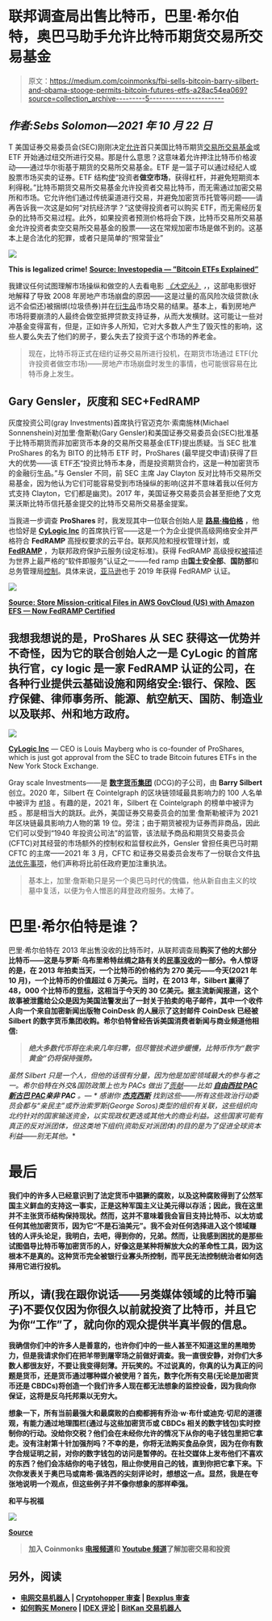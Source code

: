 # 联邦调查局出售比特币，巴里·希尔伯特，奥巴马助手允许比特币期货交易所交易基金

> 原文：<https://medium.com/coinmonks/fbi-sells-bitcoin-barry-silbert-and-obama-stooge-permits-bitcoin-futures-etfs-a28ac54ea069?source=collection_archive---------5----------------------->

## *作者:Sebs Solomon—2021 年 10 月 22 日*

T 美国证券交易委员会(SEC)刚刚决定[允许](https://www.nytimes.com/2021/10/18/business/dealbook/bitcoin-etf-proshares.html)首只美国比特币期货[交易所交易基金](https://www.sec.gov/ix?doc=/Archives/edgar/data/1174610/000168386321006052/f10028d1.htm)或 ETF 开始通过纽交所进行交易。那是什么意思？这意味着允许押注比特币价格波动——通过华尔街基于期货的交易所交易基金。ETF 是一篮子可以通过经纪人或股票市场买卖的证券。ETF 结构[使](https://www.fidelity.com/learning-center/investment-products/etf/what-are-etfs)“投资者**做空市场**，获得杠杆，并避免短期资本利得税。”比特币期货交易所交易基金允许投资者交易比特币，而无需通过加密交易所和市场。它允许他们通过传统渠道进行交易，并避免加密货币托管等问题——请再告诉我一次这是如何“对抗经济学？”这使得投资者可以购买 ETF，而无需经历复杂的比特币交易过程。此外，如果投资者预测价格将会下跌，比特币交易所交易基金允许投资者卖空交易所交易基金的股票——这在常规加密市场是做不到的。这基本上是合法化的犯罪，或者只是简单的“照常营业”

![](img/2c36ef5b6135e5af2a146edbe98acde3.png)

**This is legalized crime!** [**Source: Investopedia — ”Bitcoin ETFs Explained”**](https://www.investopedia.com/investing/bitcoin-etfs-explained/)

我建议任何试图理解市场操纵和做空的人去看电影 [*《大空头》*](https://www.imdb.com/title/tt1596363/) *，*，这部电影很好地解释了导致 2008 年房地产市场崩盘的原因——这是过量的高风险次级贷款(永远不会偿还)被捆绑(垃圾债券)并在[衍生品](https://fcic-static.law.stanford.edu/cdn_media/fcic-reports/fcic_final_report_chapter3.pdf)市场交易的结果。基本上，看到房地产市场将要崩溃的人最终会做空抵押贷款支持证券，从而大发横财。这可能让一些对冲基金变得富有，但是，正如许多人所知，它对大多数人产生了毁灭性的影响，这些人要么失去了他们的房子，要么失去了投资于这个市场的养老金。

> 现在，比特币将正式在纽约证券交易所进行投机，在期货市场通过 ETF(允许投资者做空市场)——房地产市场崩盘时发生的事情，也可能很容易在比特币身上发生。

## Gary Gensler，灰度和 SEC+FedRAMP

灰度投资公司(gray Investments)首席执行官迈克尔·索南施林(Michael Sonnenshein)对加里·詹斯勒(Gary Gensler)和美国证券交易委员会(SEC)批准基于比特币期货而非加密货币本身的交易所交易基金(ETF)提出质疑。当 SEC 批准 ProShares 的名为 BITO 的比特币 ETF 时，ProShares (最早提交申请)获得了巨大的优势——该 ETF[不](https://fortune.com/2021/10/19/bitcoin-futures-etf-bito-starts-trading-nyse-crypto/)“投资比特币本身，而是投资期货合约，这是一种加密货币的金融衍生品。”与 Gensler 不同，前 SEC 主席 Jay Clayton 反对比特币交易所交易基金，因为他认为它们可能容易受到市场操纵的影响(这并不意味着我以任何方式支持 Clayton，它们都是幽灵)。2017 年，美国证券交易委员会甚至拒绝了文克莱沃斯比特币信托基金提交的比特币交易所交易基金提案。

当我进一步调查 **ProShares** 时，我发现其中一位联合创始人是 [**路易·梅伯格**](https://www.mayberg.org/the-maybergs) ，他也恰好是 [**CyLogic Inc**](https://www.cylogic.com) 的首席执行官——这是一个为企业提供高级网络安全并严格符合 **FedRAMP** 高授权要求的云平台。联邦风险和授权管理计划，或 [**FedRAMP**](https://www.fedramp.gov) ，为联邦政府保护云服务(设定标准)。获得 FedRAMP 高级授权[被](https://blog.hootsuite.com/what-is-fedramp/)描述为世界上最严格的“软件即服务”认证之一——fed ramp 由**国土安全部**、**国防部**和总务管理局[控制](https://www.fedramp.gov/assets/resources/documents/FedRAMP_Security_Assessment_Framework.pdf)。具体来说，[亚马逊](https://aws.amazon.com/blogs/storage/store-mission-critical-files-in-aws-govcloud-us-with-amazon-efs-now-fedramp-certified/?sc_channel=sm&sc_campaign=Public_Sector&sc_publisher=TWITTER&sc_country=Public+Sector&sc_geo=NAMER&sc_outcome=awareness&trk=GovCloud_TWITTER&sc_content=GovCloud&sc_category=Amazon+Elastic+File+System+(Amazon+EFS)&linkId=75420009)也于 2019 年获得 FedRAMP 认证。

![](img/f4061fd7bb27713c9506b3aa08cdbea9.png)

[**Source: Store Mission-critical Files in AWS GovCloud (US) with Amazon EFS — Now FedRAMP Certified**](https://aws.amazon.com/blogs/storage/store-mission-critical-files-in-aws-govcloud-us-with-amazon-efs-now-fedramp-certified/?sc_channel=sm&sc_campaign=Public_Sector&sc_publisher=TWITTER&sc_country=Public+Sector&sc_geo=NAMER&sc_outcome=awareness&trk=GovCloud_TWITTER&sc_content=GovCloud&sc_category=Amazon+Elastic+File+System+(Amazon+EFS)&linkId=75420009)

## 我想我想说的是，ProShares 从 SEC 获得这一优势并不奇怪，因为它的联合创始人之一是 CyLogic 的首席执行官，cy logic 是一家 FedRAMP 认证的公司，在各种行业提供云基础设施和网络安全:银行、保险、医疗保健、律师事务所、能源、航空航天、国防、制造业以及联邦、州和地方政府。

![](img/defca564cdbeff92c760bc8b6ae74ba5.png)

[**CyLogic Inc**](https://www.cylogic.com) — CEO is Louis Mayberg who is co-founder of ProShares, which is just got approval from the SEC to trade Bitcoin futures ETFs in the New York Stock Exchange.

Gray scale Investments——是 [**数字货币集团**](https://dcg.co) (DCG)的子公司，由 **Barry Silbert** 创立。2020 年，Silbert 在 Cointelgraph 的区块链领域最具影响力的 100 人名单中被评为 [#18](https://cointelegraph.com/top-people-in-crypto-and-blockchain-2020/barry-silbert) 。有趣的是，2021 年，Silbert 在 Cointelgraph 的榜单中被评为 [#5](https://cointelegraph.com/top-people-in-crypto-and-blockchain/barry-silbert) 。那是相当大的跳跃。此外，美国证券交易委员会的加里·詹斯勒被评为 2021 年区块链最具影响力人物的第 19 位。旁注；由于期货被视为证券而非商品，因此它们可以受到“1940 年投资公司法”的监管，该法赋予商品和期货交易委员会(CFTC)对其经营的市场额外的控制权和监督权此外，Gensler 曾担任奥巴马时期 CFTC 的主席——2021 年 3 月，CFTC 和证券交易委员会发布了一份联合文件[执法优先事项](https://www.cahill.com/publications/firm-memoranda/2021-03-15-sec-and-cftc-enforcement-priorities-under-the-new-administration/_res/id=Attachments/index=0/SEC%20and%20CFTC%20Enforcement%20Priorities%20under%20the%20New%20Administration.pdf)，他们声称将比前任政府更加注重执法。

> 基本上，加里·詹斯勒只是另一个奥巴马时代的傀儡，他从新自由主义的坟墓中复活，以便为令人憎恶的拜登政府服务。太棒了。

# 巴里·希尔伯特是谁？

巴里·希尔伯特在 2013 年出售没收的比特币时，从联邦调查局[](https://www.theverge.com/2014/6/19/5825578/heres-a-list-of-who-wants-to-buy-silk-roads-bitcoins-leaked-by-a-us)**购买了他的大部分比特币——这是与罗斯·乌布里希特丝绸之路有关的[民事没收](https://www.cnbc.com/2015/03/05/feds-auction-135m-worth-of-silk-road-bitcoins.html)的一部分。令人惊讶的是，在 2013 年拍卖当天，一个比特币的价格约为 270 美元——今天(2021 年 10 月)，一个比特币的价值超过 6 万美元。当时，在 2013 年，Silbert 赢得了 48，000 个比特币的[竞标](https://www.cnbc.com/2015/03/05/feds-auction-135m-worth-of-silk-road-bitcoins.html)，这相当于今天的 30 亿美元。据主流新闻报道，这个故事被泄露给公众是因为美国法警发出了一封关于拍卖的电子邮件，其中一个收件人向一个来自加密新闻出版物 CoinDesk 的人展示了这封邮件 CoinDesk 已经被 Silbert 的数字货币集团收购。希尔伯特曾经告诉美国消费者新闻与商业频道他相信:**

> *****绝大多数代币将在未来几年归零，但尽管技术进步缓慢，比特币作为“数字黄金”仍将保持强势。*****

**虽然 Silbert 只是一个人，但他的话很有分量，因为他是加密领域最大的参与者之一。希尔伯特在外交&国防政策上也为 PACs 做出了[贡献](https://www.opensecrets.org/political-action-committees-pacs/industry-detail/Q04/2020)——比如 [**自由西拉 PAC**](http://freesyriapac.org)[**新古巴 PAC**](https://www.newcubapac.com)**亲非 PAC** 。— * *感谢你* [***杰克西斯***](https://www.youtube.com/watch?v=YZ8yku53wyo&t=1s) *找到这些**——所有这些政治行动委员会都与“亲民主”或乔治索罗斯(George Soros)类型的组织有关联，这些组织向北约针对的国家输送资金，以实现政权更迭或其他大的商业利益。这些国家可能有真正的反对派团体，但这类地下组织(资助反对派团体)的目的是为了促进全球资本利益——别无其他。**

# **最后**

**我们中的许多人已经意识到了法定货币中猖獗的腐败，以及这种腐败得到了公然军国主义鲜血的支持这一事实，正是这种军国主义让美元得以存活；因此，我在这里并不主张货币结构保持现状。然而，这并不意味着我会盲目支持比特币、以太坊或任何其他加密货币，因为它“不是石油美元”。我不会对任何选择进入这个领域赚钱的人评头论足，我明白，去吧，得到你的，兄弟。然而，让我感到困扰的是那些试图倡导比特币等加密货币的人，好像这是某种将解放大众的革命性工具，因为这根本不是真的。这种货币完全被银行业寡头所控制，而平民无法控制统治者如何选择用它进行投机。**

## **所以，请(我在跟你说话——另类媒体领域的比特币骗子)不要仅仅因为你很久以前就投资了比特币，并且它为你“工作”了，就向你的观众提供半真半假的信息。**

**我确信你们中的许多人是善意的，也许你们中的一些人甚至不知道这里的黑暗势力，但是我请求你们在把羊带到屠宰场之前做好调查。我一直很安静，对你们大多数人都很友好，不要让我变得刻薄。开玩笑的。不过说真的，你真的认为真正的问题是货币，还是货币通过哪种媒介被使用？首先，数字化所有交易(无论是加密货币还是 CBDCs)将创造一个我们许多人现在都无法想象的监控设备，因为我向你保证，这将是反乌托邦乘以无穷大。**

**想象一下，所有当前最强大和最腐败的白痴都拥有乔治·w·布什或迪克·切尼的道德观，有能力通过地理围栏(通过与这些加密货币或 CBDCs 相关的数字钱包)实时控制你的行动。没给你交税？他们会在未经你允许的情况下从你的电子钱包里把它拿走。没有注射第十针加强剂吗？不幸的是，你将无法购买食品杂货，因为在你有数字合规证明之前，对你的数字钱包的访问是暂停的。在社交媒体上发布他们不喜欢的东西？他们会冻结你的电子钱包，阻止你使用自己的钱，直到你把它拿下来。下次你发表关于奥巴马或南希·佩洛西的尖刻评论时，想想这一点。显然，我是在夸张地说明一个观点，但这些例子并不像你想象的那样牵强。**

**和平与祝福**

**![](img/33b4345e65ee3d6f669a54169a684796.png)**

**[**Source**](https://www.centralbanking.com/central-banks/currency/digital-currencies/3494991/bank-of-canada-paper-offers-advice-on-digital-currency-policy)**

> **加入 Coinmonks [电报频道](https://t.me/coincodecap)和 [Youtube 频道](https://www.youtube.com/c/coinmonks/videos)了解加密交易和投资**

## **另外，阅读**

*   **[电网交易机器人](https://blog.coincodecap.com/grid-trading) | [Cryptohopper 审查](/coinmonks/cryptohopper-review-a388ff5bae88) | [Bexplus 审查](https://blog.coincodecap.com/bexplus-review)**
*   **[如何购买 Monero](https://blog.coincodecap.com/buy-monero) | [IDEX 评论](https://blog.coincodecap.com/idex-review) | [BitKan 交易机器人](https://blog.coincodecap.com/bitkan-trading-bot)**